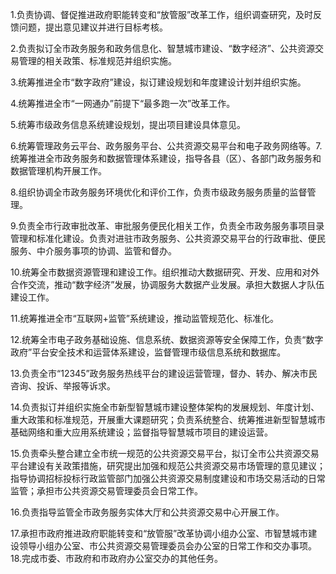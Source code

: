 1.负责协调、督促推进政府职能转变和“放管服”改革工作，组织调查研究，及时反馈问题，提出意见建议并进行目标考核。

2.负责拟订全市政务服务和政务信息化、智慧城市建设、“数字经济”、公共资源交易管理的相关政策、标准规范并组织实施。

3.统筹推进全市“数字政府”建设，拟订建设规划和年度建设计划并组织实施。

4.统筹推进全市“一网通办”前提下“最多跑一次”改革工作。

5.统筹市级政务信息系统建设规划，提出项目建设具体意见。

6.统筹管理政务云平台、政务服务平台、公共资源交易平台和电子政务网络等。7.统筹推进全市政务服务和数据管理体系建设，指导各县（区）、各部门政务服务和数据管理机构开展工作。

8.组织协调全市政务服务环境优化和评价工作，负责市级政务服务质量的监督管理。

9.负责全市行政审批改革、审批服务便民化相关工作，负责全市政务服务事项目录管理和标准化建设。负责对进驻市政务服务、公共资源交易平台的行政审批、便民服务、中介服务事项的协调、监管和督办。

10.统筹全市数据资源管理和建设工作。组织推动大数据研究、开发、应用和对外合作交流，推动“数字经济”发展，协调服务大数据产业发展。承担大数据人才队伍建设工作。

11.统筹推进全市“互联网+监管”系统建设，推动监管规范化、标准化。

12.统筹全市电子政务基础设施、信息系统、数据资源等安全保障工作，负责“数字政府”平台安全技术和运营体系建设，监督管理市级信息系统和数据库。

13.负责全市“12345”政务服务热线平台的建设运营管理，督办、转办、解决市民咨询、投诉、举报等诉求。

14.负责拟订并组织实施全市新型智慧城市建设整体架构的发展规划、年度计划、重大政策和标准规范，开展重大课题研究；负责系统整合、统筹推进新型智慧城市基础网络和重大应用系统建设；监督指导智慧城市项目的建设运营。

15.负责牵头整合建立全市统一规范的公共资源交易平台，拟订全市公共资源交易平台建设有关政策措施，研究提出加强和规范公共资源交易市场管理的意见建议；指导协调招标投标行政监管部门加强公共资源交易制度建设和市场交易活动的日常监管；承担市公共资源交易管理委员会日常工作。

16.负责指导监管全市政务服务实体大厅和公共资源交易中心开展工作。

17.承担市政府推进政府职能转变和“放管服”改革协调小组办公室、市智慧城市建设领导小组办公室、市公共资源交易管理委员会办公室的日常工作和交办事项。18.完成市委、市政府和市政府办公室交办的其他任务。